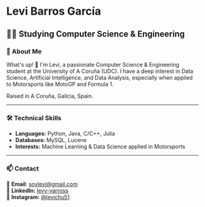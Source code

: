 # Levi Barros García
## 🧑‍🎓 Studying Computer Science & Engineering

### 🚀 About Me
What's up! 👋 I'm Levi, a passionate Computer Science & Engineering student at the University of A Coruña (UDC). I have a deep interest in Data Science, Artificial Intelligence, and Data Analysis, especially when applied to Motorsports like MotoGP and Formula 1.

Raised in A Coruña, Galicia, Spain.

---

### 🛠️ Technical Skills
- **Languages:** Python, Java, C/C++, Julia
- **Databases:** MySQL, Lucene
- **Interests:** Machine Learning & Data Science applied in Motorsports

---

### 📫 Contact
📧 **Email:** [soylevi@gmail.com](mailto:soylevi@gmail.com)  
📎 **LinkedIn:** [levy-varross](https://www.linkedin.com/in/levi-barros-garc%C3%ADa-827b23330/)  
📸 **Instagram:** [@levichu51](https://www.instagram.com/levichuu51/)  
